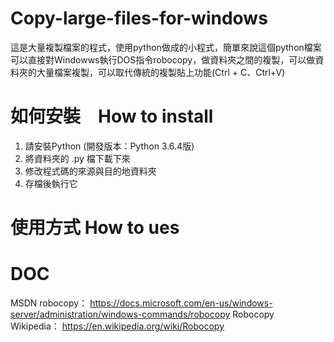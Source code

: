 # Copy-large-files-for-windows
這是大量複製檔案的程式，使用python做成的小程式，簡單來說這個python檔案可以直接對Windowws執行DOS指令robocopy，做資料夾之間的複製，可以做資料夾的大量檔案複製，可以取代傳統的複製貼上功能(Ctrl + C、Ctrl+V)

# 如何安裝　How to install
1. 請安裝Python (開發版本：Python 3.6.4版)
2. 將資料夾的 .py 檔下載下來
3. 修改程式碼的來源與目的地資料夾
4. 存檔後執行它

# 使用方式 How to ues

# DOC
MSDN robocopy：
https://docs.microsoft.com/en-us/windows-server/administration/windows-commands/robocopy
Robocopy Wikipedia：
https://en.wikipedia.org/wiki/Robocopy
